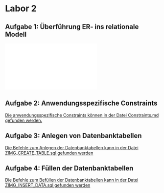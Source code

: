 # Labor 2

## Aufgabe 1: Überführung ER- ins relationale Modell

![](./ZIMG_R-Diagram.pdf)

## Aufgabe 2: Anwendungsspezifische Constraints

[Die anwendungsspezifische Constraints können in der Datei Constraints.md gefunden werden.](./Constraints.md)

## Aufgabe 3: Anlegen von Datenbanktabellen

[Die Befehle zum Anlegen der Datenbanktabellen kann in der Datei ZIMG_CREATE_TABLE.sql gefunden werden](./ZIMG\_CREATE\_TABLE.sql)

## Aufgabe 4: Füllen der Datenbanktabellen

[Die Befehle zum Befüllen der Datenbanktabellen kann in der Datei ZIMG_INSERT_DATA.sql gefunden werden](./ZIMG\_INSERT\_DATA.sql)